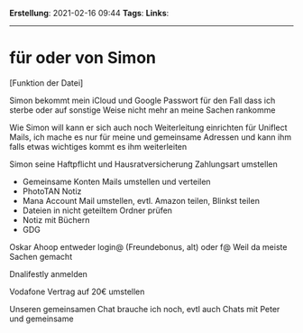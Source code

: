 **Erstellung**: 2021-02-16  09:44
**Tags**:
**Links**:

---
# für oder von Simon
[Funktion der Datei]

      

Simon bekommt mein iCloud und Google Passwort für den Fall dass ich sterbe oder auf sonstige Weise nicht mehr an meine Sachen rankomme

      

Wie Simon will kann er sich auch noch Weiterleitung einrichten für Uniflect Mails, ich mache es nur für meine und gemeinsame Adressen und kann ihm falls etwas wichtiges kommt es ihm weiterleiten

Simon seine Haftpflicht und Hausratversicherung Zahlungsart umstellen

-   Gemeinsame Konten Mails umstellen und verteilen
-   PhotoTAN Notiz
-   Mana Account Mail umstellen, evtl. Amazon teilen, Blinkst teilen
-   Dateien in nicht geteiltem Ordner prüfen
-   Notiz mit Büchern
-   GDG

Oskar Ahoop entweder login@ (Freundebonus, alt) oder f@ Weil da meiste Sachen gemacht

Dnalifestly anmelden 

Vodafone Vertrag auf 20€ umstellen

Unseren gemeinsamen Chat brauche ich noch, evtl auch Chats mit Peter und gemeinsame